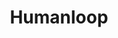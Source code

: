 ---
codehost: https://github.com/https://github.com/humanloop
linkedin: https://linkedin.com/company/humanloop
logohandle: humanloop
sort: humanloop
title: Humanloop
twitter: https://x.com/humanloop
website: https://humanloop.com/
---